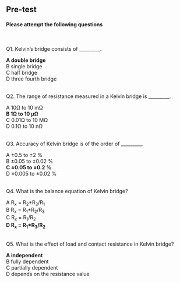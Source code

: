 ## Pre-test
#### Please attempt the following questions
<br>

Q1. Kelvin’s bridge consists of _________.<br>

<b>A   double bridge</b><br>
B   single bridge<br>
C   half bridge<br>
D   three fourth bridge<br><br>


Q2. The range of resistance measured in a Kelvin bridge is _________.<br>
 
A   10Ω to 10 mΩ<br>
<b>B   1Ω to 10 μΩ</b><br>
C   0.01Ω to 10 MΩ<br>
D   0.1Ω to 10 nΩ<br><br>


Q3. Accuracy of Kelvin bridge is of the order of _________.<br>
 
A   ±0.5 to ±2 %<br>
B   ±0.05 to ±0.02 %<br>
<b>C   ±0.05 to ±0.2 %</b><br>
D   ±0.005 to ±0.02 %<br><br>



Q4. What is the balance equation of Kelvin bridge?<br>

A   R<sub>x</sub> = R<sub>2</sub>\*R<sub>3</sub>/R<sub>1</sub><br>
B   R<sub>x</sub> = R<sub>1</sub>\*R<sub>2</sub>/R<sub>3</sub><br>
C   R<sub>x</sub> = R<sub>1</sub>/R<sub>2</sub><br>
<b>D   R<sub>x</sub> = R<sub>1</sub>\*R<sub>3</sub>/R<sub>2</sub></b><br><br>


Q5. What is the effect of load and contact resistance in Kelvin bridge?<br>
  
<b>A   independent</b><br>
B   fully dependent<br>
C   partially dependent<br>
D   depends on the resistance value<br><br>

